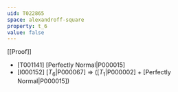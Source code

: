 ```yaml
---
uid: T022865
space: alexandroff-square
property: t_6
value: false
---
```

[[Proof]]

* [T001141] [Perfectly Normal|P000015]
* [I000152] [$T_6$|P000067] => ([$T_1$|P000002] + [Perfectly Normal|P000015])

